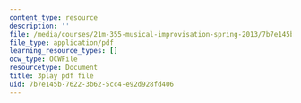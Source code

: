 ```yaml
---
content_type: resource
description: ''
file: /media/courses/21m-355-musical-improvisation-spring-2013/7b7e145b76223b625cc4e92d928fd406_w20MA5SLBfk.pdf
file_type: application/pdf
learning_resource_types: []
ocw_type: OCWFile
resourcetype: Document
title: 3play pdf file
uid: 7b7e145b-7622-3b62-5cc4-e92d928fd406
---
```

